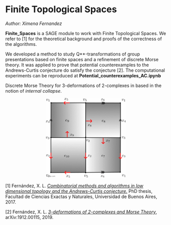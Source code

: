# Finite Topological Spaces
_Author: Ximena Fernandez_

**Finite_Spaces** is a SAGE module to work with Finite Topological Spaces.
We refer to [1] for the theoretical background and proofs of the correctness of the algorithms.

We developed a method to study Q**-transformations of group presentations based on finite spaces and a refinement of discrete Morse theory. It was applied to prove that potential counterexamples to the Andrews-Curtis conjecture do satisfy the conjecture [2]. The computational experiments can be reproduced at **Potential_counterexamples_AC.ipynb**

Discrete Morse Theory for 3-deformations of 2-complexes in based in the notion of _internal collapse_.

<p align="center">
<img src="Pictures/internal_collapse.gif" width="250" height="250" />
</p>

[1] Fernández, X. L. 
<a href='http://cms.dm.uba.ar/academico/carreras/doctorado/Tesis_Ximena_Fernandez.pdf'>_Combinatorial methods and algorithms in low dimensional topology and the Andrews-Curtis conjecture._</a> 
PhD thesis, Facultad de Ciencias Exactas y Naturales, Universidad de
Buenos Aires, 2017.

[2] Fernández, X. L.
<a href='https://arxiv.org/abs/1912.00115'> _3-deformations of 2-complexes and Morse Theory_</a>,  	arXiv:1912.00115, 2019.
